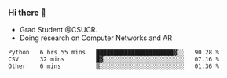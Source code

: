 ### Hi there 👋
- Grad Student @CSUCR. 
- Doing research on Computer Networks and AR
<!--START_SECTION:waka-->

```text
Python   6 hrs 55 mins   ██████████████████████▓░░   90.28 %
CSV      32 mins         █▓░░░░░░░░░░░░░░░░░░░░░░░   07.16 %
Other    6 mins          ▒░░░░░░░░░░░░░░░░░░░░░░░░   01.36 %
```

<!--END_SECTION:waka-->
<!--
**jluo117/jluo117** is a ✨ _special_ ✨ repository because its `README.md` (this file) appears on your GitHub profile.

Here are some ideas to get you started:

- 🔭 I’m currently working on ...
- 🌱 I’m currently learning ...
- 👯 I’m looking to collaborate on ...
- 🤔 I’m looking for help with ...
- 💬 Ask me about ...
- 📫 How to reach me: ...
- 😄 Pronouns: ...
- ⚡ Fun fact: ...
-->
